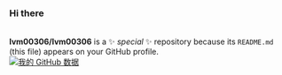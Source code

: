 ### Hi there  
<br/>**lvm00306/lvm00306** is a ✨ _special_ ✨ repository because its `README.md` (this file) appears on your GitHub profile.
<br/>
[![我的 GitHub 数据](https://github-readme-stats.vercel.app/api?username=lvm0306)]()
